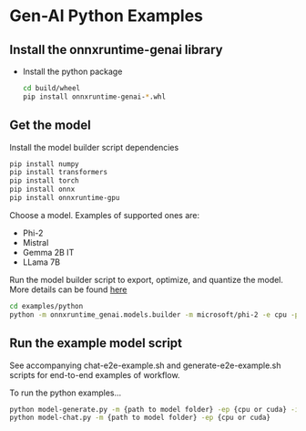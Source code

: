 # Gen-AI Python Examples

## Install the onnxruntime-genai library

* Install the python package

  ```bash
  cd build/wheel
  pip install onnxruntime-genai-*.whl
  ```

## Get the model

Install the model builder script dependencies

```bash
pip install numpy
pip install transformers
pip install torch
pip install onnx
pip install onnxruntime-gpu
```

Choose a model. Examples of supported ones are:
- Phi-2
- Mistral
- Gemma 2B IT
- LLama 7B

Run the model builder script to export, optimize, and quantize the model. More details can be found [here](../../src/python/py/models/README.md)

```bash
cd examples/python
python -m onnxruntime_genai.models.builder -m microsoft/phi-2 -e cpu -p int4 -o ./example-models/phi2-int4-cpu
```

## Run the example model script

See accompanying chat-e2e-example.sh and generate-e2e-example.sh scripts for end-to-end examples of workflow.

To run the python examples...
```bash
python model-generate.py -m {path to model folder} -ep {cpu or cuda} -i {string prompt}
python model-chat.py -m {path to model folder} -ep {cpu or cuda}
```
